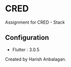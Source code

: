 # CRED

Assignment for CRED - Stack 

## Configuration
- Flutter : 3.0.5

Created by Harish Anbalagan.


